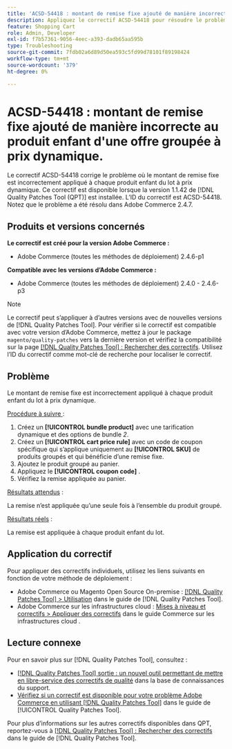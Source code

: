 ```yaml
---
title: 'ACSD-54418 : montant de remise fixe ajouté de manière incorrecte au produit enfant d''une offre groupée tarifée dynamiquement'
description: Appliquez le correctif ACSD-54418 pour résoudre le problème d’Adobe Commerce en raison duquel le montant de remise fixe est incorrectement appliqué à chaque produit enfant du lot à prix dynamique.
feature: Shopping Cart
role: Admin, Developer
exl-id: f7b57361-9056-4eec-a393-dadb65aa595b
type: Troubleshooting
source-git-commit: 7fdb02a6d89d50ea593c5fd99d78101f89198424
workflow-type: tm+mt
source-wordcount: '379'
ht-degree: 0%

---
```


# ACSD-54418 : montant de remise fixe ajouté de manière incorrecte au produit enfant d&#39;une offre groupée à prix dynamique.

Le correctif ACSD-54418 corrige le problème où le montant de remise fixe est incorrectement appliqué à chaque produit enfant du lot à prix dynamique. Ce correctif est disponible lorsque la version 1.1.42 de [!DNL Quality Patches Tool (QPT)] est installée. L’ID du correctif est ACSD-54418. Notez que le problème a été résolu dans Adobe Commerce 2.4.7.

## Produits et versions concernés

**Le correctif est créé pour la version Adobe Commerce :**

* Adobe Commerce (toutes les méthodes de déploiement) 2.4.6-p1

**Compatible avec les versions d’Adobe Commerce :**

* Adobe Commerce (toutes les méthodes de déploiement) 2.4.0 - 2.4.6-p3

>[!NOTE]
>
>Le correctif peut s’appliquer à d’autres versions avec de nouvelles versions de [!DNL Quality Patches Tool]. Pour vérifier si le correctif est compatible avec votre version d’Adobe Commerce, mettez à jour le package `magento/quality-patches` vers la dernière version et vérifiez la compatibilité sur la page [[!DNL Quality Patches Tool] : Rechercher des correctifs](https://experienceleague.adobe.com/tools/commerce-quality-patches/index.html?lang=fr). Utilisez l’ID du correctif comme mot-clé de recherche pour localiser le correctif.

## Problème

Le montant de remise fixe est incorrectement appliqué à chaque produit enfant du lot à prix dynamique.

<u>Procédure à suivre </u> :

1. Créez un **[!UICONTROL bundle product]** avec une tarification dynamique et des options de bundle *2*.
1. Créez un **[!UICONTROL cart price rule]** avec un code de coupon spécifique qui s’applique uniquement au **[!UICONTROL SKU]** de produits groupés et qui bénéficie d’une remise fixe.
1. Ajoutez le produit groupé au panier.
1. Appliquez le **[!UICONTROL coupon code]** .
1. Vérifiez la remise appliquée au panier.

<u>Résultats attendus</u> :

La remise n’est appliquée qu’une seule fois à l’ensemble du produit groupé.

<u>Résultats réels</u> :

La remise est appliquée à chaque produit enfant du lot.

## Application du correctif

Pour appliquer des correctifs individuels, utilisez les liens suivants en fonction de votre méthode de déploiement :

* Adobe Commerce ou Magento Open Source On-premise : [[!DNL Quality Patches Tool] > Utilisation](/help/tools/quality-patches-tool/usage.md) dans le guide de [!DNL Quality Patches Tool].
* Adobe Commerce sur les infrastructures cloud : [Mises à niveau et correctifs > Appliquer des correctifs](https://experienceleague.adobe.com/docs/commerce-cloud-service/user-guide/develop/upgrade/apply-patches.html?lang=fr) dans le guide Commerce sur les infrastructures cloud .

## Lecture connexe

Pour en savoir plus sur [!DNL Quality Patches Tool], consultez :

* [[!DNL Quality Patches Tool] sortie : un nouvel outil permettant de mettre en libre-service des correctifs de qualité](https://experienceleague.adobe.com/fr/docs/commerce-operations/tools/quality-patches-tool/quality-patches-tool-to-self-serve-quality-patches) dans la base de connaissances du support.
* [Vérifiez si un correctif est disponible pour votre problème Adobe Commerce en utilisant [!DNL Quality Patches Tool]](/help/tools/quality-patches-tool/patches-available-in-qpt/check-patch-for-magento-issue-with-magento-quality-patches.md) dans le guide de [!UICONTROL Quality Patches Tool].


Pour plus d’informations sur les autres correctifs disponibles dans QPT, reportez-vous à [[!DNL Quality Patches Tool] : Rechercher des correctifs](https://experienceleague.adobe.com/tools/commerce-quality-patches/index.html?lang=fr) dans le guide de [!DNL Quality Patches Tool].
